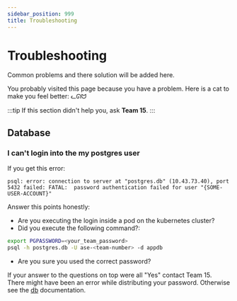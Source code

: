 ```yaml
---
sidebar_position: 999
title: Troubleshooting
---
```


# Troubleshooting

Common problems and there solution will be added here.

You probably visited this page because you have a problem. Here is a cat to make you feel better: ᓚᘏᗢ

:::tip
If this section didn't help you, ask **Team 15**.
:::

## Database

### I can't login into the my postgres user

If you get this error:

```
psql: error: connection to server at "postgres.db" (10.43.73.40), port 5432 failed: FATAL:  password authentication failed for user "{SOME-USER-ACCOUNT}"
```

Answer this points honestly:

- Are you executing the login inside a pod on the kubernetes cluster?
- Did you execute the following command?:

```bash
export PGPASSWORD=<your_team_password>
psql -h postgres.db -U ase-<team-number> -d appdb
```

- Are you sure you used the correct password?

If your answer to the questions on top were all "Yes" contact Team 15. There might have been an error while distributing your password. Otherwise see the [db](deployment/db) documentation.
